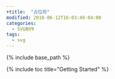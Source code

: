 ```yaml
---
+title:  "占位符"
modified: 2018-06-12T16:03:49-04:00
categories: 
  - SVG制作
tags:
  - svg
---
```


{% include base_path %}

{% include toc title="Getting Started" %}

